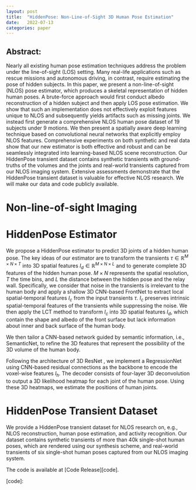 ```yaml
---
layout: post
title:  "HiddenPose: Non-Line-of-Sight 3D Human Pose Estimation"
date:   2022-07-13
categories: paper
---
```


## Abstract:
Nearly all existing human pose estimation techniques address the problem under the line-of-sight (LOS) setting. Many real-life applications such as rescue missions and autonomous driving, in contrast, require estimating the pose of hidden subjects. In this paper, we present a non-line-of-sight (NLOS) pose estimator, which produces a skeletal representation of hidden human poses. A brute-force approach would first conduct albedo reconstruction of a hidden subject and then apply LOS pose estimation. We show that such an implementation does not effectively exploit features unique to NLOS and subsequently yields artifacts such as missing joints. We instead first generate a comprehensive NLOS human pose dataset of 19 subjects under 9 motions. We then present a spatially aware deep learning technique based on convolutional neural networks that explicitly employ NLOS features. Comprehensive experiments on both synthetic and real data show that our new estimator is both effective and robust and can be seamlessly integrated into learning-based NLOS scene reconstruction. Our HiddenPose transient dataset contains synthetic transients with ground-truths of the volumes and the joints and real-world transients captured from our NLOS imaging system. Extensive assessments demonstrate that the HiddenPose transient dataset is valuable for effective NLOS research. We will make our data and code publicly available.

# Non-line-of-sight Imaging


<!-- ![tt](/assets/OIvOC_images/scenarioTop.jpg "A top-viewed scenario of the NLOS imaging system"){:height="100%" width="100%"}
<center style="font-size:14px;color:#B0B0B0;text-decoration:underline">A top-viewed scenario of the NLOS imaging system</center> -->

# HiddenPose Estimator
We propose a HiddenPose estimator to predict 3D joints of a hidden human pose. The key ideas of our estimator are to transform the transients $\tau \in \mathbb{R}^{M \times N \times T}$ into 3D spatial features $I_d \in \mathbb{R}^{M \times N \times L}$ and to generate complete 3D features of the hidden human pose. $M \times N$ represents the spatial resolution, $T$ the time bins, and $L$ the distance between the hidden pose and the relay wall. Specifically, we consider that noise in the transients is irrelevant to the human body and apply a shallow 3D CNN-based FrontNet to extract local spatial-temporal features $I_c$ from the input transients $\tau$. $I_c$ preserves intrinsic spatial-temporal features of the transients while suppressing the noise. We then apply the LCT method to transform $I_c$ into 3D spatial features $I_d$, which contain the shape and albedo of the front surface but lack information about inner and back surface of the human body.

We then tailor a CNN-based network guided by semantic information, i.e., SemanticNet, to refine the 3D features that represent the possibility of the 3D volume of the human body. 

Following the architecture of 3D ResNet , we implement a RegressionNet using CNN-based residual connections as the backbone to encode the voxel-wise features $I_{h}$. The decoder consists of four-layer 3D deconvolution to output a 3D likelihood heatmap for each joint of the human pose. Using these 3D heatmaps, we estimate the positions of human joints. 

# HiddenPose Transient Dataset
We provide a HiddenPose transient dataset for NLOS research on, e.g., NLOS reconstruction, human pose estimation, and activity recognition. Our dataset contains synthetic transients of more than 40k single-shot human poses, which are rendered using our synthesis scheme, and real-world transients of six single-shot human poses captured from our NLOS imaging system.

<!-- ![cc](/assets/OIvOC_images/resultsGalleryWithBar.jpg "Reconstruction evaluation using transients measured from our calibrated NLOS imaging system"){:height="100%" width="100%"}
<center style="font-size:14px;color:#B0B0B0;text-decoration:underline">Reconstruction evaluation using transients measured from our calibrated NLOS imaging system</center> -->

<!--Check out the [arXiv Page][arXiv] for more information. --> The code is available at [Code Release][code].

<!-- [arXiv]: https://arxiv.org/abs/2101.00373 -->
[code]: 

